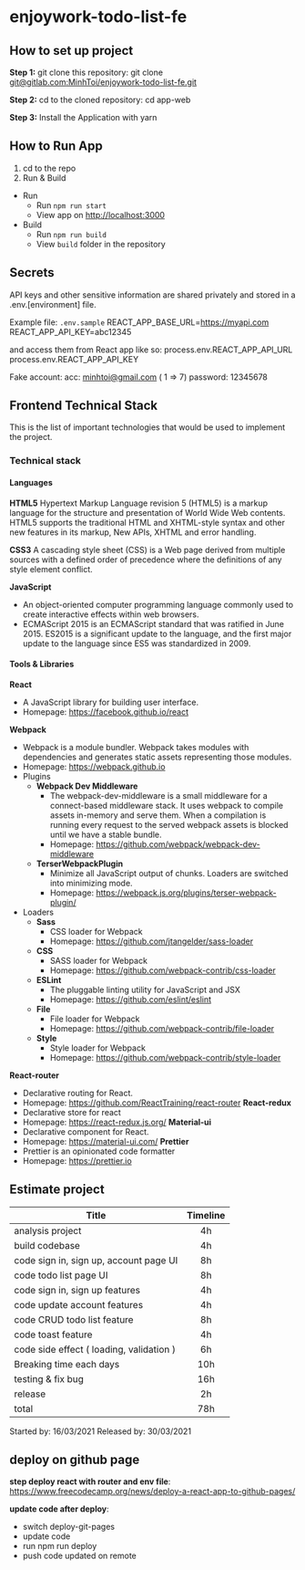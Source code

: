 # enjoywork-todo-list-fe

## How to set up project

**Step 1:** git clone this repository: git clone [git@gitlab.com:MinhToi/enjoywork-todo-list-fe.git](git@gitlab.com:MinhToi/enjoywork-todo-list-fe.git)

**Step 2:** cd to the cloned repository: cd app-web

**Step 3:** Install the Application with yarn

## How to Run App

1. cd to the repo
2. Run & Build

- Run
  - Run `npm run start`
  - View app on [http://localhost:3000](http://localhost:3000)
- Build
  - Run `npm run build`
  - View `build` folder in the repository

## Secrets

API keys and other sensitive information are shared privately and stored in a .env.[environment] file.

Example file: `.env.sample`
REACT_APP_BASE_URL=https://myapi.com
REACT_APP_API_KEY=abc12345

and access them from React app like so:
process.env.REACT_APP_API_URL
process.env.REACT_APP_API_KEY

Fake account:
acc: minhtoi@gmail.com ( 1 => 7)
password: 12345678

## Frontend Technical Stack

This is the list of important technologies that would be used to implement the project.

### Technical stack

#### Languages

**HTML5**
Hypertext Markup Language revision 5 (HTML5) is a markup language for the structure and presentation of World Wide Web contents. HTML5 supports the traditional HTML and XHTML-style syntax and other new features in its markup, New APIs, XHTML and error handling.

**CSS3**
A cascading style sheet (CSS) is a Web page derived from multiple sources with a defined order of precedence where the definitions of any style element conflict.

**JavaScript**

- An object-oriented computer programming language commonly used to create interactive effects within web browsers.
- ECMAScript 2015 is an ECMAScript standard that was ratified in June 2015. ES2015 is a significant update to the language, and the first major update to the language since ES5 was standardized in 2009.

#### Tools & Libraries

**React**

- A JavaScript library for building user interface.
- Homepage: https://facebook.github.io/react

**Webpack**

- Webpack is a module bundler. Webpack takes modules with dependencies and generates static assets representing those modules.
- Homepage: https://webpack.github.io
- Plugins
  - **Webpack Dev Middleware**
    - The webpack-dev-middleware is a small middleware for a connect-based middleware stack. It uses webpack to compile assets in-memory and serve them. When a compilation is running every request to the served webpack assets is blocked until we have a stable bundle.
    - Homepage: https://github.com/webpack/webpack-dev-middleware
  - **TerserWebpackPlugin**
    - Minimize all JavaScript output of chunks. Loaders are switched into minimizing mode.
    - Homepage: https://webpack.js.org/plugins/terser-webpack-plugin/
- Loaders
  - **Sass**
    - CSS loader for Webpack
    - Homepage: https://github.com/jtangelder/sass-loader
  - **CSS**
    - SASS loader for Webpack
    - Homepage: https://github.com/webpack-contrib/css-loader
  - **ESLint**
    - The pluggable linting utility for JavaScript and JSX
    - Homepage: https://github.com/eslint/eslint
  - **File**
    - File loader for Webpack
    - Homepage: https://github.com/webpack-contrib/file-loader
  - **Style**
    - Style loader for Webpack
    - Homepage: https://github.com/webpack-contrib/style-loader

**React-router**

- Declarative routing for React.
- Homepage: https://github.com/ReactTraining/react-router
  **React-redux**
- Declarative store for react
- Homepage: https://react-redux.js.org/
  **Material-ui**
- Declarative component for React.
- Homepage: https://material-ui.com/
  **Prettier**
- Prettier is an opinionated code formatter
- Homepage: https://prettier.io

## Estimate project

| Title                                    | Timeline |
| ---------------------------------------- | :------: |
| analysis project                         |    4h    |
| build codebase                           |    4h    |
| code sign in, sign up, account page UI   |    8h    |
| code todo list page UI                   |    8h    |
| code sign in, sign up features           |    4h    |
| code update account features             |    4h    |
| code CRUD todo list feature              |    8h    |
| code toast feature                       |    4h    |
| code side effect ( loading, validation ) |    6h    |
| Breaking time each days                  |   10h    |
| testing & fix bug                        |   16h    |
| release                                  |    2h    |
| total                                    |   78h    |

Started by: 16/03/2021
Released by: 30/03/2021

## deploy on github page

**step deploy react with router and env file**: https://www.freecodecamp.org/news/deploy-a-react-app-to-github-pages/

**update code after deploy**:

- switch deploy-git-pages
- update code
- run npm run deploy
- push code updated on remote
